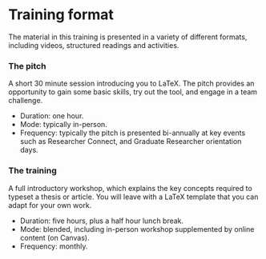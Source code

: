 # Training format

The material in this training is presented in a variety of different formats, including videos, structured readings and activities.

### The pitch

A short 30 minute session introducing you to LaTeX. The pitch provides an opportunity to gain some basic skills, try out the tool, and engage in a team challenge.

* Duration: one hour.
* Mode: typically in-person.
* Frequency: typically the pitch is presented bi-annually at key events such as Researcher Connect, and Graduate Researcher orientation days.

### The training

A full introductory workshop, which explains the key concepts required to typeset a thesis or article. You will leave with a LaTeX template that you can adapt for your own work.

* Duration: five hours, plus a half hour lunch break.
* Mode: blended, including in-person workshop supplemented by online content \(on Canvas\).
* Frequency: monthly.

